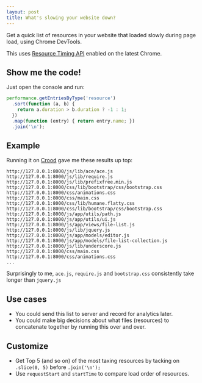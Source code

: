 ```yaml
---
layout: post
title: What's slowing your website down?
---
```


Get a quick list of resources in your website that loaded slowly during page load, using Chrome DevTools.

This uses [Resource Timing API](http://www.w3.org/TR/resource-timing/) enabled on the latest Chrome.


## Show me the code!

Just open the console and run:

```js
performance.getEntriesByType('resource')
  .sort(function (a, b) {
    return a.duration > b.duration ? -1 : 1;
  })
  .map(function (entry) { return entry.name; })
  .join('\n');
```


## Example

Running it on [Crood](https://github.com/asyncanup/crood) gave me these results up top:

```
http://127.0.0.1:8000/js/lib/ace/ace.js
http://127.0.0.1:8000/js/lib/require.js
http://127.0.0.1:8000/js/lib/prefixfree.min.js
http://127.0.0.1:8000/css/lib/bootstrap/css/bootstrap.css
http://127.0.0.1:8000/css/animations.css
http://127.0.0.1:8000/css/main.css
http://127.0.0.1:8000/css/lib/humane.flatty.css
http://127.0.0.1:8000/css/lib/bootstrap/css/bootstrap.css
http://127.0.0.1:8000/js/app/utils/path.js
http://127.0.0.1:8000/js/app/utils/ui.js
http://127.0.0.1:8000/js/app/views/file-list.js
http://127.0.0.1:8000/js/lib/jquery.js
http://127.0.0.1:8000/js/app/models/editor.js
http://127.0.0.1:8000/js/app/models/file-list-collection.js
http://127.0.0.1:8000/js/lib/underscore.js
http://127.0.0.1:8000/css/main.css
http://127.0.0.1:8000/css/animations.css
...
```

Surprisingly to me, `ace.js`, `require.js` and `bootstrap.css` consistently take longer than `jquery.js`


## Use cases

- You could send this list to server and record for analytics later.
- You could make big decisions about what files (resources) to concatenate together by running this over and over.


## Customize

- Get Top 5 (and so on) of the most taxing resources by tacking on `.slice(0, 5)` before `.join('\n');`
- Use `requestStart` and `startTime` to compare load order of resources.